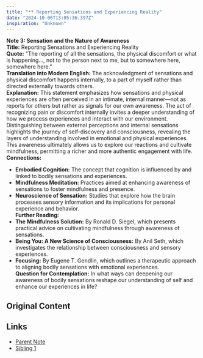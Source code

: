 ```yaml
---
title: "** Reporting Sensations and Experiencing Reality"
date: "2024-10-06T13:05:36.397Z"
inspiration: "Unknown"
---
```


**Note 3: Sensation and the Nature of Awareness**  
**Title:** Reporting Sensations and Experiencing Reality  
**Quote:** "The reporting of all the sensations, the physical discomfort or what is happening..., not to the person next to me, but to somewhere here, somewhere here."  
**Translation into Modern English:** The acknowledgment of sensations and physical discomfort happens internally, to a part of myself rather than directed externally towards others.  
**Explanation:** This statement emphasizes how sensations and physical experiences are often perceived in an intimate, internal manner—not as reports for others but rather as signals for our own awareness. The act of recognizing pain or discomfort internally invites a deeper understanding of how we process experiences and interact with our environment. Distinguishing between external perceptions and internal sensations highlights the journey of self-discovery and consciousness, revealing the layers of understanding involved in emotional and physical experiences. This awareness ultimately allows us to explore our reactions and cultivate mindfulness, permitting a richer and more authentic engagement with life.  
**Connections:**  
- **Embodied Cognition:** The concept that cognition is influenced by and linked to bodily sensations and experiences.  
- **Mindfulness Meditation:** Practices aimed at enhancing awareness of sensations to foster mindfulness and presence.  
- **Neuroscience of Sensation:** Studies that explore how the brain processes sensory information and its implications for personal experience and behavior.  
**Further Reading:**  
- **The Mindfulness Solution:** By Ronald D. Siegel, which presents practical advice on cultivating mindfulness through awareness of sensations.  
- **Being You: A New Science of Consciousness:** By Anil Seth, which investigates the relationship between consciousness and sensory experiences.  
- **Focusing:** By Eugene T. Gendlin, which outlines a therapeutic approach to aligning bodily sensations with emotional experiences.  
**Question for Contemplation:** In what ways can deepening our awareness of bodily sensations reshape our understanding of self and enhance our experiences in life?

## Original Content



## Links

- [Parent Note](/parent-note.md)
- [Sibling 1](/zettel1.md)
